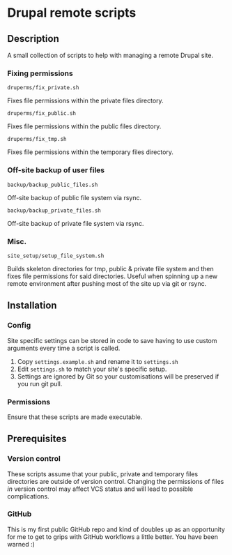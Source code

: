 # Drupal remote scripts


## Description

A small collection of scripts to help with managing a remote Drupal site.

### Fixing permissions
```
druperms/fix_private.sh
```
Fixes file permissions within the private files directory.

```
druperms/fix_public.sh
```
Fixes file permissions within the public files directory.

```
druperms/fix_tmp.sh
```
Fixes file permissions within the temporary files directory.

### Off-site backup of user files

```
backup/backup_public_files.sh
```
Off-site backup of public file system via rsync.

```
backup/backup_private_files.sh
```
Off-site backup of private file system via rsync.

### Misc.

```
site_setup/setup_file_system.sh
```
Builds skeleton directories for tmp, public & private file system and then fixes file permissions for said directories.
Useful when spinning up a new remote environment after pushing most of the site up via git or rsync.


## Installation

### Config

Site specific settings can be stored in code to save having to use custom arguments every time a script is called.

1. Copy ```settings.example.sh``` and rename it to ```settings.sh```
2. Edit ```settings.sh``` to match your site's specific setup.
3. Settings are ignored by Git so your customisations will be preserved if you run git pull.

### Permissions

Ensure that these scripts are made executable.


## Prerequisites

### Version control

These scripts assume that your public, private and temporary files directories are outside of version control. Changing the permissions of files *in* version control may affect VCS status and will lead to possible complications.

### GitHub

This is my first public GitHub repo and kind of doubles up as an opportunity for me to get to grips with GitHub workflows a little better. You have been warned :)

